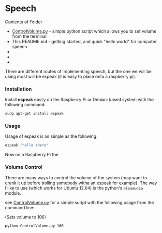 Speech
======

Contents of Folder
* [ControlVolume.py](ControlVolume.py) - simple python script which allows you to set volume from the terminal
* This README.md - getting started, and quick "hello world" for computer speech
*
*
*



There are different routes of implementing speech, but the one we will be using most will be espeak (it is easy to place onto a raspberry pi).


### Installation

Install **espeak** easily on the Raspberry Pi or Debian-based system with the following command:

```bash
sudp apt-get install espeak
```

### Usage

Usage of espeak is an simple as the following:

```bash
espeak "hello there"
```

Now on a Raspberry Pi the 

### Volume Control

There are many ways to control the volume of the system (may want to crank it up before trolling somebody witha an espeak for example).
The way I like to use (which works for Ubuntu 12.04) is the python's `alsaaudio` module.

see [ControlVolume.py](ControlVolume.py) for a simple script with the following usage from the command line:


(Sets volume to 100)
```bash
python ControlVolume.py 100
```

